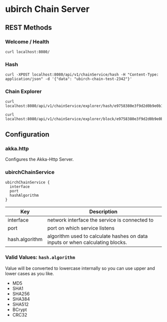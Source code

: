 # ubirch Chain Server

## REST Methods

### Welcome / Health

    curl localhost:8080/

### Hash

    curl -XPOST localhost:8080/api/v1/chainService/hash -H "Content-Type: application/json" -d '{"data": "ubirch-chain-test-2342"}'

### Chain Explorer

    curl localhost:8080/api/v1/chainService/explorer/hash/e9758380e3f9d2d0b9e0b13e424fcbf94a576c59dcf136b201832d1a687efc86
    
    curl localhost:8080/api/v1/chainService/explorer/block/e9758380e3f9d2d0b9e0b13e424fcbf94a576c59dcf136b201832d1a687efc86

## Configuration

### akka.http

Configures the Akka-Http Server.

### ubirchChainService

    ubirchChainService {
      interface
      port
      hashAlgorithm
    }
| Key            | Description |
| -------------  | ----------- |
| interface      | network interface the service is connected to |
| port           | port on which service listens |
| hash.algorithm | algorithm used to calculate hashes on data inputs or when calculating blocks. |

### Valid Values: `hash.algorithm`

Value will be converted to lowercase internally so you can use upper and lower cases as you like.

  * MD5
  * SHA1
  * SHA256
  * SHA384
  * SHA512
  * BCrypt
  * CRC32
